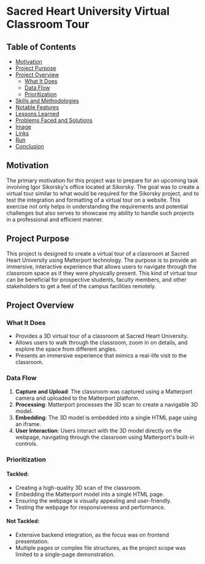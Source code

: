 # Sacred Heart University Virtual Classroom Tour

## Table of Contents
- [Motivation](#motivation)
- [Project Purpose](#project-purpose)
- [Project Overview](#project-overview)
  - [What It Does](#what-it-does)
  - [Data Flow](#data-flow)
  - [Prioritization](#prioritization)
- [Skills and Methodologies](#skills-and-methodologies)
- [Notable Features](#notable-features)
- [Lessons Learned](#lessons-learned)
- [Problems Faced and Solutions](#problems-faced-and-solutions)
- [Image](#image)
- [Links](#links)
- [Run](#run)
- [Conclusion](#conclusion)

## Motivation

The primary motivation for this project was to prepare for an upcoming task involving Igor Sikorsky's office located at Sikorsky. The goal was to create a virtual tour similar to what would be required for the Sikorsky project, and to test the integration and formatting of a virtual tour on a website. This exercise not only helps in understanding the requirements and potential challenges but also serves to showcase my ability to handle such projects in a professional and efficient manner.

## Project Purpose

This project is designed to create a virtual tour of a classroom at Sacred Heart University using Matterport technology. The purpose is to provide an immersive, interactive experience that allows users to navigate through the classroom space as if they were physically present. This kind of virtual tour can be beneficial for prospective students, faculty members, and other stakeholders to get a feel of the campus facilities remotely.

## Project Overview

### What It Does

- Provides a 3D virtual tour of a classroom at Sacred Heart University.
- Allows users to walk through the classroom, zoom in on details, and explore the space from different angles.
- Presents an immersive experience that mimics a real-life visit to the classroom.

### Data Flow

1) **Capture and Upload**: The classroom was captured using a Matterport camera and uploaded to the Matterport platform.
2) **Processing**: Matterport processes the 3D scan to create a navigable 3D model.
3) **Embedding**: The 3D model is embedded into a single HTML page using an iframe.
4) **User Interaction**: Users interact with the 3D model directly on the webpage, navigating through the classroom using Matterport's built-in controls.

### Prioritization

#### Tackled:
- Creating a high-quality 3D scan of the classroom.
- Embedding the Matterport model into a single HTML page.
- Ensuring the webpage is visually appealing and user-friendly.
- Testing the webpage for responsiveness and performance.

#### Not Tackled:
- Extensive backend integration, as the focus was on frontend presentation.
- Multiple pages or complex file structures, as the project scope was limited to a single-page demonstration.

